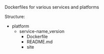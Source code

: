 Dockerfiles for various services and platforms

Structure:

- platform
    - service-name_version
        - Dockerfile
        - README.md
        - site 
